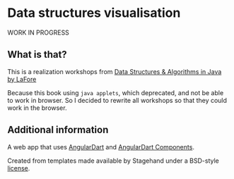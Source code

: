 # Data structures visualisation

WORK IN PROGRESS

## What is that?
This is a realization workshops from [Data Structures & Algorithms in Java by LaFore](http://www.amazon.com/Data-Structures-Algorithms-Java-Edition/dp/0672324539)

Because this book using `java applets`, which deprecated, and not be able to work in browser. So I decided to rewrite all workshops so that they could work in the browser.

## Additional information
A web app that uses [AngularDart](https://webdev.dartlang.org/angular) and
[AngularDart Components](https://webdev.dartlang.org/components).

Created from templates made available by Stagehand under a BSD-style
[license](https://github.com/dart-lang/stagehand/blob/master/LICENSE).
